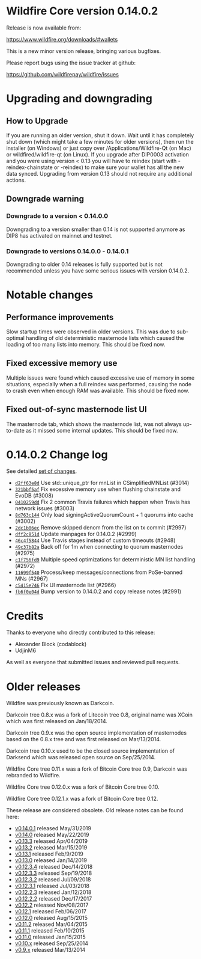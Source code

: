 Wildfire Core version 0.14.0.2
==========================

Release is now available from:

  <https://www.wildfire.org/downloads/#wallets>

This is a new minor version release, bringing various bugfixes.

Please report bugs using the issue tracker at github:

  <https://github.com/wildfirepay/wildfire/issues>


Upgrading and downgrading
=========================

How to Upgrade
--------------

If you are running an older version, shut it down. Wait until it has completely
shut down (which might take a few minutes for older versions), then run the
installer (on Windows) or just copy over /Applications/Wildfire-Qt (on Mac) or
wildfired/wildfire-qt (on Linux). If you upgrade after DIP0003 activation and you were
using version < 0.13 you will have to reindex (start with -reindex-chainstate
or -reindex) to make sure your wallet has all the new data synced. Upgrading from
version 0.13 should not require any additional actions.

Downgrade warning
-----------------

### Downgrade to a version < 0.14.0.0

Downgrading to a version smaller than 0.14 is not supported anymore as DIP8 has
activated on mainnet and testnet.

### Downgrade to versions 0.14.0.0 - 0.14.0.1

Downgrading to older 0.14 releases is fully supported but is not
recommended unless you have some serious issues with version 0.14.0.2.

Notable changes
===============

Performance improvements
------------------------
Slow startup times were observed in older versions. This was due to sub-optimal handling of old
deterministic masternode lists which caused the loading of too many lists into memory. This should be
fixed now.

Fixed excessive memory use
--------------------------
Multiple issues were found which caused excessive use of memory in some situations, especially when
a full reindex was performed, causing the node to crash even when enough RAM was available. This should
be fixed now.

Fixed out-of-sync masternode list UI
------------------------------------
The masternode tab, which shows the masternode list, was not always up-to-date as it missed some internal
updates. This should be fixed now.

0.14.0.2 Change log
===================

See detailed [set of changes](https://github.com/wildfirepay/wildfire/compare/v0.14.0.1...wildfirepay:v0.14.0.2).

- [`d2ff63e8d`](https://github.com/wildfirepay/wildfire/commit/d2ff63e8d) Use std::unique_ptr for mnList in CSimplifiedMNList (#3014)
- [`321bbf5af`](https://github.com/wildfirepay/wildfire/commit/321bbf5af) Fix excessive memory use when flushing chainstate and EvoDB (#3008)
- [`0410259dd`](https://github.com/wildfirepay/wildfire/commit/0410259dd) Fix 2 common Travis failures which happen when Travis has network issues (#3003)
- [`8d763c144`](https://github.com/wildfirepay/wildfire/commit/8d763c144) Only load signingActiveQuorumCount + 1 quorums into cache (#3002)
- [`2dc1b06ec`](https://github.com/wildfirepay/wildfire/commit/2dc1b06ec) Remove skipped denom from the list on tx commit (#2997)
- [`dff2c851d`](https://github.com/wildfirepay/wildfire/commit/dff2c851d) Update manpages for 0.14.0.2 (#2999)
- [`46c4f5844`](https://github.com/wildfirepay/wildfire/commit/46c4f5844) Use Travis stages instead of custom timeouts (#2948)
- [`49c37b82a`](https://github.com/wildfirepay/wildfire/commit/49c37b82a) Back off for 1m when connecting to quorum masternodes (#2975)
- [`c1f756fd9`](https://github.com/wildfirepay/wildfire/commit/c1f756fd9) Multiple speed optimizations for deterministic MN list handling (#2972)
- [`11699f540`](https://github.com/wildfirepay/wildfire/commit/11699f540) Process/keep messages/connections from PoSe-banned MNs (#2967)
- [`c5415e746`](https://github.com/wildfirepay/wildfire/commit/c5415e746) Fix UI masternode list (#2966)
- [`fb6f0e04d`](https://github.com/wildfirepay/wildfire/commit/fb6f0e04d) Bump version to 0.14.0.2 and copy release notes (#2991)

Credits
=======

Thanks to everyone who directly contributed to this release:

- Alexander Block (codablock)
- UdjinM6

As well as everyone that submitted issues and reviewed pull requests.

Older releases
==============

Wildfire was previously known as Darkcoin.

Darkcoin tree 0.8.x was a fork of Litecoin tree 0.8, original name was XCoin
which was first released on Jan/18/2014.

Darkcoin tree 0.9.x was the open source implementation of masternodes based on
the 0.8.x tree and was first released on Mar/13/2014.

Darkcoin tree 0.10.x used to be the closed source implementation of Darksend
which was released open source on Sep/25/2014.

Wildfire Core tree 0.11.x was a fork of Bitcoin Core tree 0.9,
Darkcoin was rebranded to Wildfire.

Wildfire Core tree 0.12.0.x was a fork of Bitcoin Core tree 0.10.

Wildfire Core tree 0.12.1.x was a fork of Bitcoin Core tree 0.12.

These release are considered obsolete. Old release notes can be found here:

- [v0.14.0.1](https://github.com/wildfirepay/wildfire/blob/master/doc/release-notes/wildfire/release-notes-0.14.0.1.md) released May/31/2019
- [v0.14.0](https://github.com/wildfirepay/wildfire/blob/master/doc/release-notes/wildfire/release-notes-0.14.0.md) released May/22/2019
- [v0.13.3](https://github.com/wildfirepay/wildfire/blob/master/doc/release-notes/wildfire/release-notes-0.13.3.md) released Apr/04/2019
- [v0.13.2](https://github.com/wildfirepay/wildfire/blob/master/doc/release-notes/wildfire/release-notes-0.13.2.md) released Mar/15/2019
- [v0.13.1](https://github.com/wildfirepay/wildfire/blob/master/doc/release-notes/wildfire/release-notes-0.13.1.md) released Feb/9/2019
- [v0.13.0](https://github.com/wildfirepay/wildfire/blob/master/doc/release-notes/wildfire/release-notes-0.13.0.md) released Jan/14/2019
- [v0.12.3.4](https://github.com/wildfirepay/wildfire/blob/master/doc/release-notes/wildfire/release-notes-0.12.3.4.md) released Dec/14/2018
- [v0.12.3.3](https://github.com/wildfirepay/wildfire/blob/master/doc/release-notes/wildfire/release-notes-0.12.3.3.md) released Sep/19/2018
- [v0.12.3.2](https://github.com/wildfirepay/wildfire/blob/master/doc/release-notes/wildfire/release-notes-0.12.3.2.md) released Jul/09/2018
- [v0.12.3.1](https://github.com/wildfirepay/wildfire/blob/master/doc/release-notes/wildfire/release-notes-0.12.3.1.md) released Jul/03/2018
- [v0.12.2.3](https://github.com/wildfirepay/wildfire/blob/master/doc/release-notes/wildfire/release-notes-0.12.2.3.md) released Jan/12/2018
- [v0.12.2.2](https://github.com/wildfirepay/wildfire/blob/master/doc/release-notes/wildfire/release-notes-0.12.2.2.md) released Dec/17/2017
- [v0.12.2](https://github.com/wildfirepay/wildfire/blob/master/doc/release-notes/wildfire/release-notes-0.12.2.md) released Nov/08/2017
- [v0.12.1](https://github.com/wildfirepay/wildfire/blob/master/doc/release-notes/wildfire/release-notes-0.12.1.md) released Feb/06/2017
- [v0.12.0](https://github.com/wildfirepay/wildfire/blob/master/doc/release-notes/wildfire/release-notes-0.12.0.md) released Aug/15/2015
- [v0.11.2](https://github.com/wildfirepay/wildfire/blob/master/doc/release-notes/wildfire/release-notes-0.11.2.md) released Mar/04/2015
- [v0.11.1](https://github.com/wildfirepay/wildfire/blob/master/doc/release-notes/wildfire/release-notes-0.11.1.md) released Feb/10/2015
- [v0.11.0](https://github.com/wildfirepay/wildfire/blob/master/doc/release-notes/wildfire/release-notes-0.11.0.md) released Jan/15/2015
- [v0.10.x](https://github.com/wildfirepay/wildfire/blob/master/doc/release-notes/wildfire/release-notes-0.10.0.md) released Sep/25/2014
- [v0.9.x](https://github.com/wildfirepay/wildfire/blob/master/doc/release-notes/wildfire/release-notes-0.9.0.md) released Mar/13/2014

